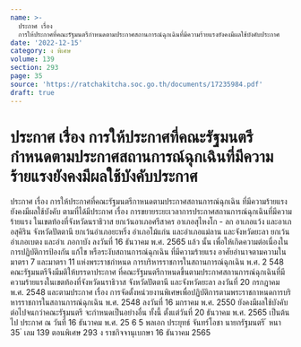```yaml
---
name: >-
  ประกาศ เรื่อง
  การให้ประกาศที่คณะรัฐมนตรีกำหนดตามประกาศสถานการณ์ฉุกเฉินที่มีความร้ายแรงยังคงมีผลใช้บังคับประกาศ
date: '2022-12-15'
category: ง พิเศษ
volume: 139
section: 293
page: 35
source: 'https://ratchakitcha.soc.go.th/documents/17235984.pdf'
draft: true
---
```


# ประกาศ เรื่อง การให้ประกาศที่คณะรัฐมนตรีกำหนดตามประกาศสถานการณ์ฉุกเฉินที่มีความร้ายแรงยังคงมีผลใช้บังคับประกาศ

ประกาศ เรื่อง การให้ประกาศที่คณะรัฐมนตรีกาหนดตามประกาศสถานการณ์ฉุกเฉิน ที่มีความร้ายแรงยังคงมีผลใช้บังคับ ตามที่ได้มีประกาศ เรื่อง การขยายระยะเวลาการประกาศสถานการณ์ฉุกเฉินที่มีความร้ายแรง ในเขตท้องที่จังหวัดนราธิวาส ยกเว้นอาเภอศรีสาคร อาเภอสุไหงโก - ลก อาเภอแว้ง และอาเภอสุคิริน จังหวัดปัตตานี ยกเว้นอำเภอยะหริ่ง อำเภอไม้แก่น และอำเภอแม่ลาน และจังหวัดยะลา ยกเว้นอำเภอเบตง และอำเ ภอกาบัง ลงวันที่ 16 ธันวาคม พ.ศ. 2565 แล้ว นั้น เพื่อให้เกิดความต่อเนื่องในการปฏิบัติการป้องกัน แก้ไข หรือระงับสถานการณ์ฉุกเฉิน ที่มีความร้ายแรง อาศัยอำนาจตามความในมาตรา 7 และมาตรา 11 แห่งพระราชกำหนด การบริหารราชการในสถานการณ์ฉุกเฉิน พ.ศ. 2 548 คณะรัฐมนตรีจึงมีมติให้บรรดาประกาศ ที่คณะรัฐมนตรีกาหนดขึ้นตามประกาศสถานการณ์ฉุกเฉินที่มีความร้ายแรงในเขตท้องที่จังหวัดนราธิวาส จังหวัดปัตตานี และจังหวัดยะลา ลงวันที่ 20 กรกฎาคม พ.ศ. 2548 และตามประกาศ เรื่อง การจัดตั้งหน่วยงานพิเศษเพื่อปฏิบัติการตามพระราชกาหนดการบริหารราชการในสถานการณ์ฉุกเฉิน พ.ศ. 2548 ลงวันที่ 16 มกราคม พ.ศ. 2550 ยังคงมีผลใช้บังคับต่อไปจนกว่าคณะรัฐมนตรี จะกำหนดเป็นอย่างอื่น ทั้งนี้ ตั้งแต่วันที่ 20 ธันวาคม พ.ศ. 2565 เป็นต้นไป ประกาศ ณ วันที่ 16 ธันวาคม พ.ศ. 25 6 5 พลเอก ประยุทธ์ จันทร์โอชา นายกรัฐมนตรี ้ หนา 35 ่ เลม 139 ตอนพิเศษ 293 ง ราชกิจจานุเบกษา 16 ธันวาคม 2565
